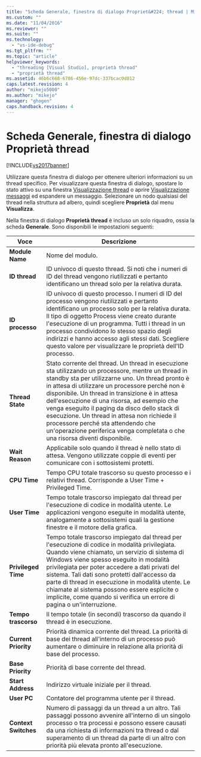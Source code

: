```yaml
---
title: "Scheda Generale, finestra di dialogo Propriet&#224; thread | Microsoft Docs"
ms.custom: ""
ms.date: "11/04/2016"
ms.reviewer: ""
ms.suite: ""
ms.technology: 
  - "vs-ide-debug"
ms.tgt_pltfrm: ""
ms.topic: "article"
helpviewer_keywords: 
  - "threading [Visual Studio], proprietà thread"
  - "proprietà thread"
ms.assetid: 46b6c668-6786-456e-97dc-337bcac0d812
caps.latest.revision: 4
author: "mikejo5000"
ms.author: "mikejo"
manager: "ghogen"
caps.handback.revision: 4
---
```

# Scheda Generale, finestra di dialogo Propriet&#224; thread
[!INCLUDE[vs2017banner](../code-quality/includes/vs2017banner.md)]

Utilizzare questa finestra di dialogo per ottenere ulteriori informazioni su un thread specifico.  Per visualizzare questa finestra di dialogo, spostare lo stato attivo su una finestra [Visualizzazione thread](../debugger/threads-view.md) o aprire [Visualizzazione messaggi](../debugger/messages-view.md) ed espandere un messaggio.  Selezionare un nodo qualsiasi del thread nella struttura ad albero, quindi scegliere **Proprietà** dal menu **Visualizza**.  
  
 Nella finestra di dialogo **Proprietà thread** è incluso un solo riquadro, ossia la scheda **Generale**.  Sono disponibili le impostazioni seguenti:  
  
|Voce|Descrizione|  
|----------|-----------------|  
|**Module Name**|Nome del modulo.|  
|**ID thread**|ID univoco di questo thread.  Si noti che i numeri di ID del thread vengono riutilizzati e pertanto identificano un thread solo per la relativa durata.|  
|**ID processo**|ID univoco di questo processo.  I numeri di ID del processo vengono riutilizzati e pertanto identificano un processo solo per la relativa durata.  Il tipo di oggetto Process viene creato durante l'esecuzione di un programma.  Tutti i thread in un processo condividono lo stesso spazio degli indirizzi e hanno accesso agli stessi dati.  Scegliere questo valore per visualizzare le proprietà dell'ID processo.|  
|**Thread State**|Stato corrente del thread.  Un thread in esecuzione sta utilizzando un processore, mentre un thread in standby sta per utilizzarne uno.  Un thread pronto è in attesa di utilizzare un processore perché non è disponibile.  Un thread in transizione è in attesa dell'esecuzione di una risorsa, ad esempio che venga eseguito il paging da disco dello stack di esecuzione.  Un thread in attesa non richiede il processore perché sta attendendo che un'operazione periferica venga completata o che una risorsa diventi disponibile.|  
|**Wait Reason**|Applicabile solo quando il thread è nello stato di attesa.  Vengono utilizzate coppie di eventi per comunicare con i sottosistemi protetti.|  
|**CPU Time**|Tempo CPU totale trascorso su questo processo e i relativi thread.  Corrisponde a User Time \+ Privileged Time.|  
|**User Time**|Tempo totale trascorso impiegato dal thread per l'esecuzione di codice in modalità utente.  Le applicazioni vengono eseguite in modalità utente, analogamente a sottosistemi quali la gestione finestre e il motore della grafica.|  
|**Privileged Time**|Tempo totale trascorso impiegato dal thread per l'esecuzione di codice in modalità privilegiata.  Quando viene chiamato, un servizio di sistema di Windows viene spesso eseguito in modalità privilegiata per poter accedere a dati privati del sistema.  Tali dati sono protetti dall'accesso da parte di thread in esecuzione in modalità utente.  Le chiamate al sistema possono essere esplicite o implicite, come quando si verifica un errore di pagina o un'interruzione.|  
|**Tempo trascorso**|Il tempo totale \(in secondi\) trascorso da quando il thread è in esecuzione.|  
|**Current Priority**|Priorità dinamica corrente del thread.  La priorità di base dei thread all'interno di un processo può aumentare o diminuire in relazione alla priorità di base del processo.|  
|**Base Priority**|Priorità di base corrente del thread.|  
|**Start Address**|Indirizzo virtuale iniziale per il thread.|  
|**User PC**|Contatore del programma utente per il thread.|  
|**Context Switches**|Numero di passaggi da un thread a un altro.  Tali passaggi possono avvenire all'interno di un singolo processo o tra processi  e possono essere causati da una richiesta di informazioni tra thread o dal superamento di un thread da parte di un altro con priorità più elevata pronto all'esecuzione.|